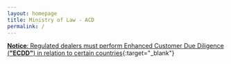 ```yaml
---
layout: homepage
title: Ministry of Law - ACD
permalink: /
---
```

<!-- Type your notification here - the notification bar will not appear if this is empty. For other changes, refer to _data/homepage.yml to edit the homepage -->
[**Notice**: Regulated dealers must perform Enhanced Customer Due Diligence (**"ECDD"**) in relation to certain countries](https://acd.mlaw.gov.sg/news/notices/june-2019-fatf-public-statement){:target="_blank"}
